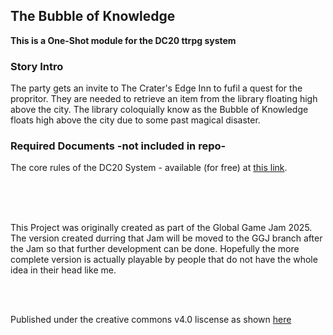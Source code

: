 ## The Bubble of Knowledge

**This is a One-Shot module for the DC20 ttrpg system**

### Story Intro
The party gets an invite to The Crater's Edge Inn to fufil a quest for the propritor. They are needed to retrieve an item from the library floating high above the city.
The library coloquially know as the Bubble of Knowledge floats high above the city due to some past magical disaster.



### Required Documents -not included in repo-
The core rules of the DC20 System - available (for free) at [this link](dc20.com).

<br/>
<br/>
<br/>

This Project was originally created as part of the Global Game Jam 2025. 
The version created durring that Jam will be moved to the GGJ branch after the Jam so that further development can be done.
Hopefully the more complete version is actually playable by people that do not have the whole idea in their head like me.

<br/>
<br/>

Published under the creative commons v4.0 liscense as shown [here](https://creativecommons.org/licenses/by-nc-sa/4.0/)

